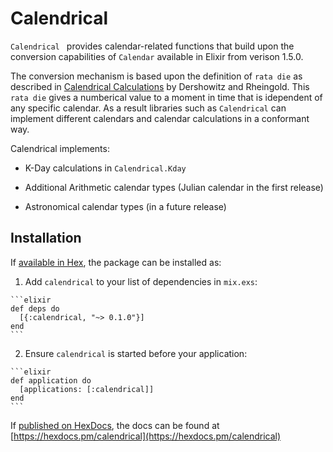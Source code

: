 # Calendrical

  `Calendrical ` provides calendar-related functions that build upon the
  conversion capabilities of `Calendar` available in Elixir from verison 1.5.0.

  The conversion mechanism is based upon the definition of `rata die` as described
  in [Calendrical Calculations](https://www.amazon.com/Calendrical-Calculations-Nachum-Dershowitz/dp/0521702380)
  by Dershowitz and Rheingold.  This `rata die` gives a numberical value to a moment in time
  that is idependent of any specific calendar.  As a result libraries such as `Calendrical` can
  implement different calendars and calendar calculations in a conformant way.

  Calendrical implements:

  * K-Day calculations in `Calendrical.Kday`

  * Additional Arithmetic calendar types (Julian calendar in the first release)

  * Astronomical calendar types (in a future release)

## Installation

If [available in Hex](https://hex.pm/docs/publish), the package can be installed as:

  1. Add `calendrical` to your list of dependencies in `mix.exs`:

    ```elixir
    def deps do
      [{:calendrical, "~> 0.1.0"}]
    end
    ```

  2. Ensure `calendrical` is started before your application:

    ```elixir
    def application do
      [applications: [:calendrical]]
    end
    ```

If [published on HexDocs](https://hex.pm/docs/tasks#hex_docs), the docs can
be found at [https://hexdocs.pm/calendrical](https://hexdocs.pm/calendrical)

